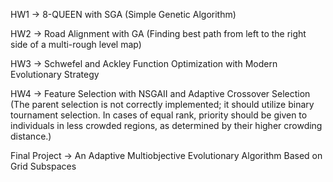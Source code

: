 HW1 -> 8-QUEEN with SGA (Simple Genetic Algorithm)

HW2 -> Road Alignment with GA (Finding best path from left to the right side of a multi-rough level map)

HW3 -> Schwefel and Ackley Function Optimization with Modern Evolutionary Strategy

HW4 -> Feature Selection with NSGAII and Adaptive Crossover Selection (The parent selection is not correctly implemented; it should utilize binary tournament selection. In cases of equal rank, priority should be given to individuals in less crowded regions, as determined by their higher crowding distance.)

Final Project -> An Adaptive Multiobjective Evolutionary Algorithm Based on Grid Subspaces
